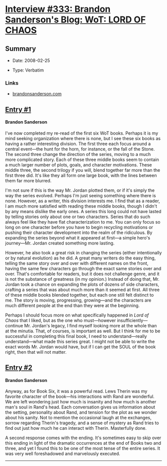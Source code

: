# [Interview #333: Brandon Sanderson's Blog: WoT: LORD OF CHAOS](https://www.theoryland.com/intvmain.php?i=333)

## Summary

- Date: 2008-02-25

- Type: Verbatim

### Links

- [brandonsanderson.com](http://www.brandonsanderson.com/blog/612/WoT-LORD-OF-CHAOS)


## [Entry #1](https://www.theoryland.com/intvmain.php?i=333#1)

#### Brandon Sanderson

I've now completed my re-read of the first six WoT books. Perhaps it is my mind seeking organization where there is none, but I see these six books as having a rather interesting division. The first three each focus around a central event—the hunt for the horn, for instance, or the fall of the Stone. The second three change the direction of the series, moving to a much more complicated story. Each of these three middle books seem to contain a much larger number of plots, goals, and character motivations. These middle three, the second trilogy if you will, blend together far more than the first three did. It's like they all form one large book, with the lines between them far more blurred.

I'm not sure if this is the way Mr. Jordan plotted them, or if it's simply the way the series evolved. Perhaps I'm just seeing something where there is none. However, as a writer, this division interests me. I find that as a reader, I am much more satisfied with reading these middle books, though I didn't by any means dislike the early ones. A series this long could not have lasted by telling stories only about one or two characters. Series that do such always feel like they have flat characterization to me. You can only focus so long on one character before you have to begin recycling motivations or pushing their character development into the realm of the ridiculous. By expanding the series beyond what it appeared at first—a simple hero's journey—Mr. Jordan created something more lasting.

However, he also took a great risk in changing the series (either intentionally or by natural evolution) as he did. A great many writers do the easy thing, telling the same story over and over with different names on the front, having the same few characters go through the exact same stories over and over. That's comfortable for readers, but it does not challenge genre, and it is not the substance of greatness (in my opinion.) Instead of doing that, Mr. Jordan took a chance on expanding the plots of dozens of side characters, crafting a series that was about much more than it seemed at first. All three of these middle books blended together, but each one still felt distinct to me. The story is moving, progressing, growing—and the characters are much different people at the end than they were at the beginning.

Perhaps I should focus more on what specifically happened in
*Lord of Chaos*
that I liked, but as the one who must—however insufficiently—continue Mr. Jordan's legacy, I find myself looking more at the whole than at the minutia. That, of courses, is important as well. But I think for me to be successful in completing this final book, I need to understand—really understand—what made this series great. I might not be able to write the exact words Mr. Jordan would have, but if I can get the SOUL of the book right, then that will not matter.

## [Entry #2](https://www.theoryland.com/intvmain.php?i=333#2)

#### Brandon Sanderson

Anyway, as for Book Six, it was a powerful read. Lews Therin was my favorite character of the book—his interactions with Rand are wonderful. We are left wondering just how much is insanity and how much is another man's soul in Rand's head. Each conversation gives us information about the setting, personality about Rand, and tension for the plot as we wonder about his sanity. Not to mention the occasional laugh at the exchanges, sorrow regarding Therin's tragedy, and a sense of mystery as Rand tries to find out just how much he can interact with Therin. Masterfully done.

A second response comes with the ending. It's sometimes easy to skip over this ending in light of the dramatic occurrences at the end of Books two and three, and yet I found this to be one of the most tense of the entire series. It was very well foreshadowed and marvelously executed.


---

